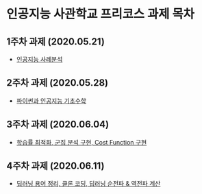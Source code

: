 # 인공지능 사관학교 프리코스 과제 목차

## 1주차 과제 (2020.05.21)

- [인공지능 사례분석](./1주차과제.ipynb)

## 2주차 과제 (2020.05.28)

- [파이썬과 인공지능 기초수학](./2주차과제.ipynb)

## 3주차 과제 (2020.06.04)

- [학습률 최적화, 군집 분석 구현, Cost Function 구현](./3주차_과제.ipynb)

## 4주차 과제 (2020.06.11)

- [딥러닝 용어 정리, 클론 코딩, 딥러닝 순전파 & 역전파 계산](./4주차_과제.ipynb)





